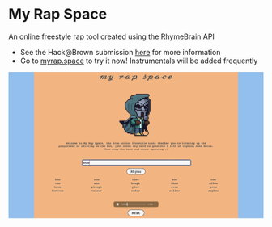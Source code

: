 # My Rap Space
An online freestyle rap tool created using the RhymeBrain API
 - See the Hack@Brown submission [here](https://devpost.com/software/my-rap-space) for more information
 - Go to [myrap.space](http://myrap.space) to try it now! Instrumentals will be added frequently

![image](https://github.com/eashang1/my_rap_space/blob/main/images/home.png?raw=true)

